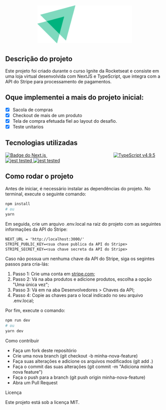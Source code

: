 <h1 align="center">

  <img src="./preview/logo.svg" width="300" alt="Ignite Shop">

</h1>

## Descrição do projeto

Este projeto foi criado durante o curso Ignite da Rocketseat e consiste em uma loja virtual desenvolvida com NextJS e TypeScript, que integra com a API do Stripe para processamento de pagamentos. 

## Oque implementei a mais do projeto inicial:
- [x] Sacola de compras
- [x] Checkout de mais de um produto
- [x] Tela de compra efetuada fiel ao layout do desafio.
- [x] Teste unitarios

## Tecnologias utilizadas


<a href="https://nextjs.org/" style="margin-right: 210px">
  <img src="https://img.shields.io/badge/Next.js-13.1.6-black?style=flat-square&logo=next.js" alt="Badge do Next.js" width="180" height="30">
</a>

<a href="https://www.typescriptlang.org/">
  <img src="https://img.shields.io/badge/TypeScript-v4.9.5-blue?logo=typescript&style=flat-square" alt="TypeScript v4.9.5" width="180" height="30">
</a>

<a href="https://jestjs.io/">
  <img src="https://img.shields.io/badge/Jest-tested-15C213.svg?logo=jest&labelColor=99424f&style=flat-square" alt="jest tested" width="180" height="30">
</a>

<a href="https://stripe.com/">
  <img src="https://img.shields.io/badge/Stripe-Payments-blue?logo=stripe&style=flat-square" alt="jest tested" width="180" height="30">
</a>



## Como rodar o projeto

Antes de iniciar, é necessário instalar as dependências do projeto. No terminal, execute o seguinte comando:

```bash
npm install
# ou
yarn

```

Em seguida, crie um arquivo .env.local na raiz do projeto com as seguintes informações da API do Stripe:

```env
NEXT_URL = 'http://localhost:3000/'
STRIPE_PUBLIC_KEY=<sua chave publica da API do Stripe>
STRIPE_SECRET_KEY=<sua chave secreta da API do Stripe>
```
Caso não possua um nenhuma chave da API do Stripe, siga os segintes passos para cria-lás:

1. Passo 1: Crie uma conta em <a href="https://stripe.com">stripe.com</a>;
2. Passo 2: Vá na aba produtos e adicione produtos, escolha a opção "Uma única vez";
3. Passo 3: Vá em na aba Desenvolvedores > Chaves da API;
4. Passo 4: Copie as chaves para o local indicado no seu arquivo .env.local;

Por fim, execute o comando:

```bash
npm run dev
# ou
yarn dev
```

Como contribuir

- Faça um fork deste repositório
- Crie uma nova branch (git checkout -b minha-nova-feature)
- Faça suas alterações e adicione os arquivos modificados (git add .)
- Faça o commit das suas alterações (git commit -m "Adiciona minha nova feature")
- Faça o push para a branch (git push origin minha-nova-feature)
- Abra um Pull Request

Licença

Este projeto está sob a licença MIT.

